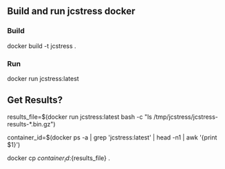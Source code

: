 ## Build and run jcstress docker

### Build
docker build -t jcstress .

### Run
docker run jcstress:latest

## Get Results?
 results_file=$(docker run jcstress:latest bash -c "ls /tmp/jcstress/jcstress-results-*.bin.gz")
 
 container_id=$(docker ps -a | grep 'jcstress:latest' | head -n1 | awk '{print $1}')
 
 docker cp ${container_id}:${results_file} .
